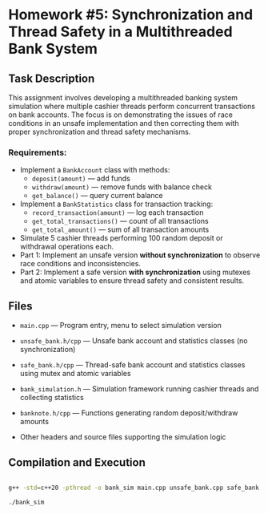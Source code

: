 # Homework #5: Synchronization and Thread Safety in a Multithreaded Bank System



## Task Description

This assignment involves developing a multithreaded banking system simulation where multiple cashier threads perform concurrent transactions on bank accounts. The focus is on demonstrating the issues of race conditions in an unsafe implementation and then correcting them with proper synchronization and thread safety mechanisms.



### Requirements:

- Implement a `BankAccount` class with methods:
  * `deposit(amount)` — add funds
  * `withdraw(amount)` — remove funds with balance check
  * `get_balance()` — query current balance
- Implement a `BankStatistics` class for transaction tracking:
  * `record_transaction(amount)` — log each transaction
  * `get_total_transactions()` — count of all transactions
  * `get_total_amount()` — sum of all transaction amounts
- Simulate 5 cashier threads performing 100 random deposit or withdrawal operations each.
- Part 1: Implement an unsafe version **without synchronization** to observe race conditions and inconsistencies.
- Part 2: Implement a safe version **with synchronization** using mutexes and atomic variables to ensure thread safety and consistent results.



## Files

- `main.cpp` — Program entry, menu to select simulation version

- `unsafe_bank.h/cpp` — Unsafe bank account and statistics classes (no synchronization)

- `safe_bank.h/cpp` — Thread-safe bank account and statistics classes using mutex and atomic variables

- `bank_simulation.h` — Simulation framework running cashier threads and collecting statistics

- `banknote.h/cpp` — Functions generating random deposit/withdraw amounts

- Other headers and source files supporting the simulation logic



## Compilation and Execution

```bash

g++ -std=c++20 -pthread -o bank_sim main.cpp unsafe_bank.cpp safe_bank.cpp banknote.cpp

./bank_sim
